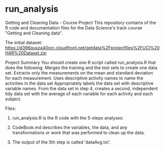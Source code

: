 # run_analysis

Getting and Cleaning Data - Course Project
This repository contains of the R code and documentation files for the Data Science's track course "Getting and Cleaning data".

The initial dataset:
https://d396qusza40orc.cloudfront.net/getdata%2Fprojectfiles%2FUCI%20HAR%20Dataset.zip 

Project Summary
You should create one R script called run_analysis.R that does the following. 
Merges the training and the test sets to create one data set.
Extracts only the measurements on the mean and standard deviation for each measurement. 
Uses descriptive activity names to name the activities in the data set
Appropriately labels the data set with descriptive variable names. 
From the data set in step 4, creates a second, independent tidy data set with the average of each variable for each activity and each subject.

Files:

1. run_analysis.R is the R code with the 5-steps analyses:

2. CodeBook.md describes the variables, the data, and any transformations or work that was performed to clean up the data.

3. The output of the 5th step is called 'dataAvg.txt'.
